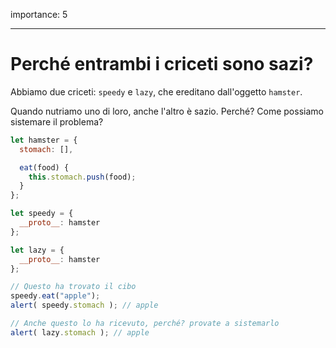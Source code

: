 importance: 5

---

# Perché entrambi i criceti sono sazi?

Abbiamo due criceti: `speedy` e `lazy`, che ereditano dall'oggetto `hamster`. 

Quando nutriamo uno di loro, anche l'altro è sazio. Perché? Come possiamo sistemare il problema?

```js run
let hamster = {
  stomach: [],

  eat(food) {
    this.stomach.push(food);
  }
};

let speedy = {
  __proto__: hamster
};

let lazy = {
  __proto__: hamster
};

// Questo ha trovato il cibo
speedy.eat("apple");
alert( speedy.stomach ); // apple

// Anche questo lo ha ricevuto, perché? provate a sistemarlo
alert( lazy.stomach ); // apple
```
